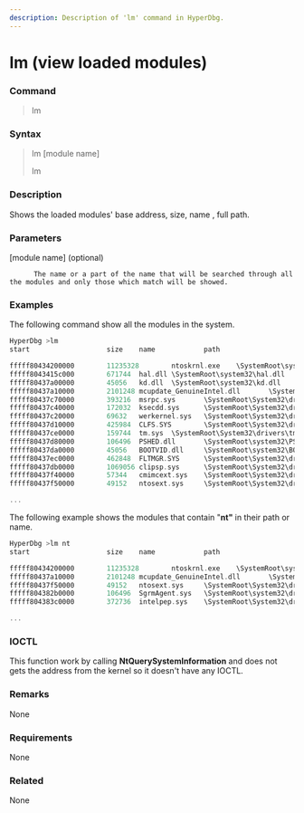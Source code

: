```yaml
---
description: Description of 'lm' command in HyperDbg.
---
```


# lm \(view loaded modules\)

### Command

> lm

### Syntax

> lm \[module name\]
>
> lm

### Description

Shows the loaded modules' base address, size, name , full path.

### Parameters

\[module name\] \(optional\)

          The name or a part of the name that will be searched through all the modules and only those which match will be showed.

### Examples

The following command show all the modules in the system.

```cpp
HyperDbg >lm
start                   size    name            path

fffff80434200000        11235328        ntoskrnl.exe    \SystemRoot\system32\ntoskrnl.exe
fffff8043415c000        671744  hal.dll \SystemRoot\system32\hal.dll
fffff80437a00000        45056   kd.dll  \SystemRoot\system32\kd.dll
fffff80437a10000        2101248 mcupdate_GenuineIntel.dll       \SystemRoot\system32\mcupdate_GenuineIntel.dll
fffff80437c70000        393216  msrpc.sys       \SystemRoot\System32\drivers\msrpc.sys
fffff80437c40000        172032  ksecdd.sys      \SystemRoot\System32\drivers\ksecdd.sys
fffff80437c20000        69632   werkernel.sys   \SystemRoot\System32\drivers\werkernel.sys
fffff80437d10000        425984  CLFS.SYS        \SystemRoot\System32\drivers\CLFS.SYS
fffff80437ce0000        159744  tm.sys  \SystemRoot\System32\drivers\tm.sys
fffff80437d80000        106496  PSHED.dll       \SystemRoot\system32\PSHED.dll
fffff80437da0000        45056   BOOTVID.dll     \SystemRoot\system32\BOOTVID.dll
fffff80437ec0000        462848  FLTMGR.SYS      \SystemRoot\System32\drivers\FLTMGR.SYS
fffff80437db0000        1069056 clipsp.sys      \SystemRoot\System32\drivers\clipsp.sys
fffff80437f40000        57344   cmimcext.sys    \SystemRoot\System32\drivers\cmimcext.sys
fffff80437f50000        49152   ntosext.sys     \SystemRoot\System32\drivers\ntosext.sys

...
```

The following example shows the modules that contain "**nt"** in their path or name.

```c
HyperDbg >lm nt
start                   size    name            path

fffff80434200000        11235328        ntoskrnl.exe    \SystemRoot\system32\ntoskrnl.exe
fffff80437a10000        2101248 mcupdate_GenuineIntel.dll       \SystemRoot\system32\mcupdate_GenuineIntel.dll
fffff80437f50000        49152   ntosext.sys     \SystemRoot\System32\drivers\ntosext.sys
fffff804382b0000        106496  SgrmAgent.sys   \SystemRoot\system32\drivers\SgrmAgent.sys
fffff804383c0000        372736  intelpep.sys    \SystemRoot\System32\drivers\intelpep.sys

...
```

### IOCTL

This function work by calling **NtQuerySystemInformation** and does not gets the address from the kernel so it doesn't have any IOCTL.

### **Remarks**

None

### Requirements

None

### Related

None

